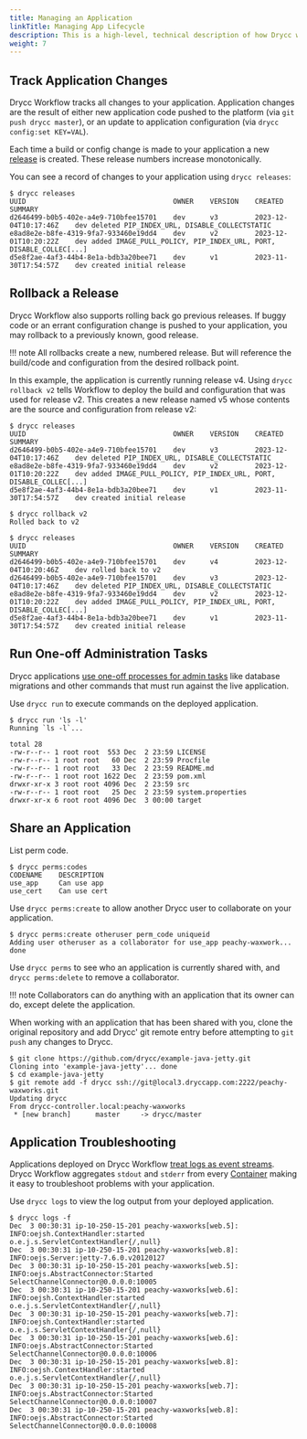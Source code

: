 ```yaml
---
title: Managing an Application
linkTitle: Managing App Lifecycle
description: This is a high-level, technical description of how Drycc works. It ties together many of the concepts you'll encounter while writing, configuring, deploying and running applications on the Drycc platform.
weight: 7
---
```



## Track Application Changes

Drycc Workflow tracks all changes to your application. Application changes are the result of either new application code
pushed to the platform (via `git push drycc master`), or an update to application configuration (via `drycc config:set KEY=VAL`).

Each time a build or config change is made to your application a new [release][] is created. These release numbers
increase monotonically.

You can see a record of changes to your application using `drycc releases`:

```
$ drycc releases
UUID                                    OWNER    VERSION    CREATED                 SUMMARY
d2646499-b0b5-402e-a4e9-710bfee15701    dev      v3         2023-12-04T10:17:46Z    dev deleted PIP_INDEX_URL, DISABLE_COLLECTSTATIC
e8ad8e2e-b8fe-4319-9fa7-933460e19dd4    dev      v2         2023-12-01T10:20:22Z    dev added IMAGE_PULL_POLICY, PIP_INDEX_URL, PORT, DISABLE_COLLEC[...]
d5e8f2ae-4af3-44b4-8e1a-bdb3a20bee71    dev      v1         2023-11-30T17:54:57Z    dev created initial release
```

## Rollback a Release

Drycc Workflow also supports rolling back go previous releases. If buggy code or an errant configuration change is pushed
to your application, you may rollback to a previously known, good release.

!!! note
    All rollbacks create a new, numbered release. But will reference the build/code and configuration from the desired rollback point.


In this example, the application is currently running release v4. Using `drycc rollback v2` tells Workflow to deploy the
build and configuration that was used for release v2. This creates a new release named v5 whose contents are the source
and configuration from release v2:

```
$ drycc releases
UUID                                    OWNER    VERSION    CREATED                 SUMMARY
d2646499-b0b5-402e-a4e9-710bfee15701    dev      v3         2023-12-04T10:17:46Z    dev deleted PIP_INDEX_URL, DISABLE_COLLECTSTATIC
e8ad8e2e-b8fe-4319-9fa7-933460e19dd4    dev      v2         2023-12-01T10:20:22Z    dev added IMAGE_PULL_POLICY, PIP_INDEX_URL, PORT, DISABLE_COLLEC[...]
d5e8f2ae-4af3-44b4-8e1a-bdb3a20bee71    dev      v1         2023-11-30T17:54:57Z    dev created initial release

$ drycc rollback v2
Rolled back to v2

$ drycc releases
UUID                                    OWNER    VERSION    CREATED                 SUMMARY
d2646499-b0b5-402e-a4e9-710bfee15701    dev      v4         2023-12-04T10:20:46Z    dev rolled back to v2
d2646499-b0b5-402e-a4e9-710bfee15701    dev      v3         2023-12-04T10:17:46Z    dev deleted PIP_INDEX_URL, DISABLE_COLLECTSTATIC
e8ad8e2e-b8fe-4319-9fa7-933460e19dd4    dev      v2         2023-12-01T10:20:22Z    dev added IMAGE_PULL_POLICY, PIP_INDEX_URL, PORT, DISABLE_COLLEC[...]
d5e8f2ae-4af3-44b4-8e1a-bdb3a20bee71    dev      v1         2023-11-30T17:54:57Z    dev created initial release
```

## Run One-off Administration Tasks

Drycc applications [use one-off processes for admin tasks][] like database migrations and other commands that must run against the live application.

Use `drycc run` to execute commands on the deployed application.

    $ drycc run 'ls -l'
    Running `ls -l`...

    total 28
    -rw-r--r-- 1 root root  553 Dec  2 23:59 LICENSE
    -rw-r--r-- 1 root root   60 Dec  2 23:59 Procfile
    -rw-r--r-- 1 root root   33 Dec  2 23:59 README.md
    -rw-r--r-- 1 root root 1622 Dec  2 23:59 pom.xml
    drwxr-xr-x 3 root root 4096 Dec  2 23:59 src
    -rw-r--r-- 1 root root   25 Dec  2 23:59 system.properties
    drwxr-xr-x 6 root root 4096 Dec  3 00:00 target


## Share an Application
List perm code.
```
$ drycc perms:codes
CODENAME    DESCRIPTION  
use_app     Can use app     
use_cert    Can use cert    
```


Use `drycc perms:create` to allow another Drycc user to collaborate on your application.

```
$ drycc perms:create otheruser perm_code uniqueid
Adding user otheruser as a collaborator for use_app peachy-waxwork... done
```

Use `drycc perms` to see who an application is currently shared with, and `drycc perms:delete` to remove a collaborator.

!!! note
    Collaborators can do anything with an application that its owner can do, except delete the application.

When working with an application that has been shared with you, clone the original repository and add Drycc' git remote
entry before attempting to `git push` any changes to Drycc.

```
$ git clone https://github.com/drycc/example-java-jetty.git
Cloning into 'example-java-jetty'... done
$ cd example-java-jetty
$ git remote add -f drycc ssh://git@local3.dryccapp.com:2222/peachy-waxworks.git
Updating drycc
From drycc-controller.local:peachy-waxworks
 * [new branch]      master     -> drycc/master
```

## Application Troubleshooting

Applications deployed on Drycc Workflow [treat logs as event streams][]. Drycc Workflow aggregates `stdout` and `stderr`
from every [Container][] making it easy to troubleshoot problems with your application.

Use `drycc logs` to view the log output from your deployed application.

    $ drycc logs -f
    Dec  3 00:30:31 ip-10-250-15-201 peachy-waxworks[web.5]: INFO:oejsh.ContextHandler:started o.e.j.s.ServletContextHandler{/,null}
    Dec  3 00:30:31 ip-10-250-15-201 peachy-waxworks[web.8]: INFO:oejs.Server:jetty-7.6.0.v20120127
    Dec  3 00:30:31 ip-10-250-15-201 peachy-waxworks[web.5]: INFO:oejs.AbstractConnector:Started SelectChannelConnector@0.0.0.0:10005
    Dec  3 00:30:31 ip-10-250-15-201 peachy-waxworks[web.6]: INFO:oejsh.ContextHandler:started o.e.j.s.ServletContextHandler{/,null}
    Dec  3 00:30:31 ip-10-250-15-201 peachy-waxworks[web.7]: INFO:oejsh.ContextHandler:started o.e.j.s.ServletContextHandler{/,null}
    Dec  3 00:30:31 ip-10-250-15-201 peachy-waxworks[web.6]: INFO:oejs.AbstractConnector:Started SelectChannelConnector@0.0.0.0:10006
    Dec  3 00:30:31 ip-10-250-15-201 peachy-waxworks[web.8]: INFO:oejsh.ContextHandler:started o.e.j.s.ServletContextHandler{/,null}
    Dec  3 00:30:31 ip-10-250-15-201 peachy-waxworks[web.7]: INFO:oejs.AbstractConnector:Started SelectChannelConnector@0.0.0.0:10007
    Dec  3 00:30:31 ip-10-250-15-201 peachy-waxworks[web.8]: INFO:oejs.AbstractConnector:Started SelectChannelConnector@0.0.0.0:10008

[application]: ../reference-guide/terms.md#application
[container]: ../reference-guide/terms.md#container
[release]: ../reference-guide/terms.md#release
[store config in environment variables]: http://12factor.net/config
[decoupled from the application]: http://12factor.net/backing-services
[scale out via the process model]: http://12factor.net/concurrency
[treat logs as event streams]: http://12factor.net/logs
[use one-off processes for admin tasks]: http://12factor.net/admin-processes
[Procfile]: http://ddollar.github.io/foreman/#PROCFILE
[router]: ../understanding-workflow/components.md#router
